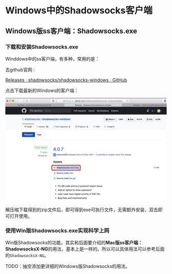 # Windows中的Shadowsocks客户端

## Windows版ss客户端：Shadowsocks.exe

### 下载和安装Shadowsocks.exe

Winddows中的ss客户端，有多种，常用的是：

去github官网 :

[Releases · shadowsocks/shadowsocks-windows · GitHub](https://github.com/shadowsocks/shadowsocks-windows/releases)

点击下载最新的Windows的客户端：

![Github中下载Shadowsocks](../../assets/img/github_download_shadowsocks_win.jpg)

解压缩下载得到的zip文件后，即可得到exe可执行文件，无需额外安装，双击即可打开使用。

### 使用Win版Shadowsocks.exe实现科学上网

Win版Shadowsocks的功能，其实和后面要介绍的**Mac版ss客户端：ShadowsocksX-NG**的用法，基本上是一样的。所以可以具体用法可以参考后面的`ShadowsocksX-NG`。

TODO：抽空添加更详细的Windows版Shadowsocks的用法。
